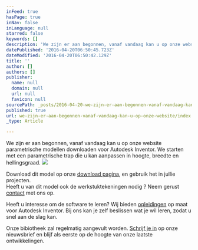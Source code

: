 ```yaml
---
inFeed: true
hasPage: true
inNav: false
inLanguage: null
starred: false
keywords: []
description: 'We zijn er aan begonnen, vanaf vandaag kan u op onze website parametrische modellen downloaden voor Autodesk Inventor. We starten met een parametrische trap die u kan aanpassen in hoogte, breedte en hellingsgraad. '
datePublished: '2016-04-20T06:50:45.723Z'
dateModified: '2016-04-20T06:50:42.129Z'
title: ''
author: []
authors: []
publisher:
  name: null
  domain: null
  url: null
  favicon: null
sourcePath: _posts/2016-04-20-we-zijn-er-aan-begonnen-vanaf-vandaag-kan-u-op-onze-website.md
published: true
url: we-zijn-er-aan-begonnen-vanaf-vandaag-kan-u-op-onze-website/index.html
_type: Article

---
```

We zijn er aan begonnen, vanaf vandaag kan u op onze website parametrische modellen downloaden voor Autodesk Inventor. We starten met een parametrische trap die u kan aanpassen in hoogte, breedte en hellingsgraad. ![](https://the-grid-user-content.s3-us-west-2.amazonaws.com/901b009e-5a1e-4ec3-b225-7cabfbee125a.png)

Download dit model op onze [download pagina][0], en gebruik het in jullie projecten.   
Heeft u van dit model ook de werkstuktekeningen nodig ? Neem gerust [contact][1] met ons op.

Heeft u interesse om de software te leren? Wij bieden [opleidingen][2] op maat voor Autodesk Inventor. Bij ons kan je zelf beslissen wat je wil leren, zodat u snel aan de slag kan. 

Onze bibiotheek zal regelmatig aangevult worden. [Schrijf je in][3] op onze nieuwsbrief en blijf als eerste op de hoogte van onze laatste ontwikkelingen. 

[0]: http://www.shapework.io/#!downloads/gkg07
[1]: http://www.shapework.io/#!contact/c1dmp
[2]: http://www.shapework.io/#!autodesk-inventor/edl5i
[3]: http://www.shapework.io/